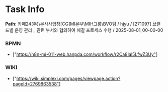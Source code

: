 # Task Info

**Path:** 카페24(주)\본사사업장\[CG]MI본부\MIH그룹\BVO팀 / hjyu / [271097] 브랜드별 운영 관리 _ 관련 부서와 협의하여 해결 프로세스 수행 / 2025-08-01_00-00-00

### BPMN
- ["https://n8n-mi-011-web.hanpda.com/workflow/r2Ca8Ial5LfwZ3Uy"]

### WIKI
- ["https://wiki.simplexi.com/pages/viewpage.action?pageId=2769863538"]

